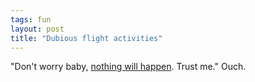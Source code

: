 ```yaml
---
tags: fun
layout: post
title: "Dubious flight activities"
---
```




"Don't worry baby, <a href="http://www.ntsb.gov/ntsb/brief.asp?ev_id=20001212X18632&key=1">nothing will happen</a>. Trust me." Ouch.


